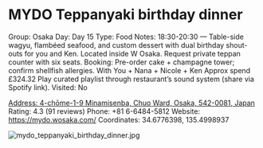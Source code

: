 # MYDO Teppanyaki birthday dinner

Group: Osaka
Day: Day 15
Type: Food
Notes: 18:30-20:30 — Table-side wagyu, flambéed seafood, and custom dessert with dual birthday shout-outs for you and Ken. Located inside W Osaka. Request private teppan counter with six seats. Booking: Pre-order cake + champagne tower; confirm shellfish allergies. With You + Nana + Nicole + Ken Approx spend £324.32 Play curated playlist through restaurant’s sound system (share via Spotify link).
Visited: No

[Address: 4-chōme-1-9 Minamisenba, Chuo Ward, Osaka, 542-0081, Japan](https://maps.google.com/?cid=4258381221987283802)
Rating: 4.3 (91 reviews)
Phone: +81 6-6484-5812
Website: https://mydo.wosaka.com/
Coordinates: 34.6776398, 135.4998937

![mydo_teppanyaki_birthday_dinner.jpg](MYDO%20Teppanyaki%20birthday%20dinner%20mydoteppanya01f46467d4/mydo_teppanyaki_birthday_dinner.jpg)
